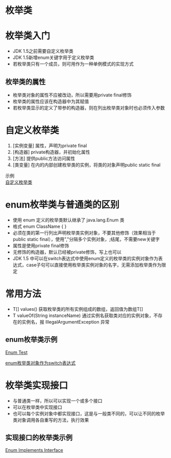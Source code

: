 枚举类
=


# 枚举类入门
* JDK 1.5之前需要自定义枚举类
* JDK 1.5新增enum关键字用于定义枚举类
* 若枚举类只有一个成员，则可用作为一种单例模式的实现方式

## 枚举类的属性
* 枚举类对象的属性不应被改动，所以需要用private final修饰
* 枚举类的属性应该在构造器中为其赋值
* 若枚举类显示的定义了带参的构造器，则在列出枚举类对象时也必须传入参数


# 自定义枚举类
1. [实例变量] 属性，声明为private final
2. [构造器] private构造器，并初始化属性
3. [方法] 提供public方法访问属性  
4. [类变量] 在内的内部创建枚举类的实例，将类的对象声明public static final 

示例  
[自定义枚举类](../day14/src/com/java/enumerate/CustomeEnum.java)

# enum枚举类与普通类的区别
* 使用 enum 定义的枚举类默认继承了 java.lang.Enum 类
* 格式 enum ClassName { }
* 必须在类的第一行列出声明枚举类实例对象，不要其他修饰（效果相当于public static final），使用","分隔多个实例对象，;结尾，不需要new关键字
* 属性是使用private final修饰
* 无修饰的构造器，默认已经被private修饰，写上也可以
* JDK 1.5 中可以在switch表达式中使用enum定义的枚举类的实例对象作为表达式，case子句可以直接使用枚举类实例对象的名字，无需添加枚举类作为限定

# 常用方法
* T[] values() 获取枚举类的所有实例组成的数组，返回值为数组T[]
* T valueOf(String instanceName) 通过实例名获取类对应的实例对象，不存在的实例名，报 IllegalArgumentException 异常

## enum枚举类示例  
[Enum Test](../day14/src/com/java/enumerate/EnumTest.java)

[enum枚举类对象作为switch表达式](../day14/src/com/java/enumerate/EnumSwitch.java)  

# 枚举类实现接口
* 与普通类一样，所以可以实现一个或多个接口
* 可以在枚举类中实现接口
* 也可以每个实例对象中都实现接口，这是与一般类不同的，可以让不同的枚举类对象调用各自重写的方法，执行效果

## 实现接口的枚举类示例 
[Enum Implements Interface](../day14/src/com/java/enumerate/EnumImplementsInterface.java)

